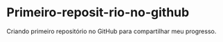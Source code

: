 # Primeiro-reposit-rio-no-github
Criando primeiro repositório no GitHub para compartilhar meu progresso.

